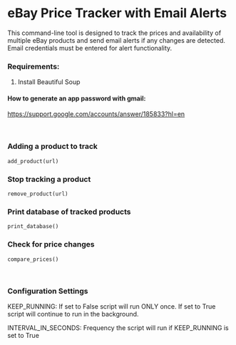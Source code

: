 # eBay Price Tracker with Email Alerts

This command-line tool is designed to track the prices and availability of multiple eBay products and send email alerts if any changes are detected. Email credentials must be entered for alert functionality.



### Requirements: 

1. Install Beautiful Soup


#### How to generate an app password with gmail:
<url>https://support.google.com/accounts/answer/185833?hl=en</url>

<br>

### Adding a product to track
<code>add_product(url)</code>


### Stop tracking a product
<code>remove_product(url)</code>


### Print database of tracked products
<code>print_database()</code>


### Check for price changes
<code>compare_prices()</code>

<br>

### Configuration Settings 

KEEP_RUNNING: If set to False script will run ONLY once. If set to True script will continue to run in the background.

INTERVAL_IN_SECONDS: Frequency the script will run if KEEP_RUNNING is set to True


